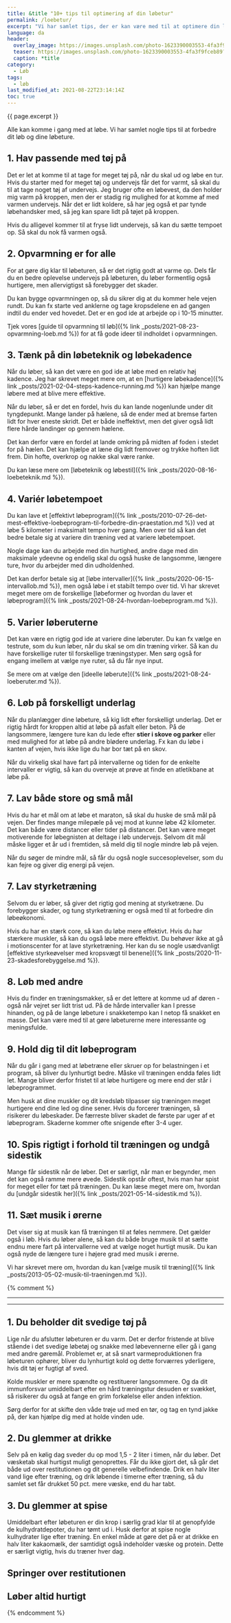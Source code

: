 ```yaml
---
title: &title "10+ tips til optimering af din løbetur"
permalink: /loebetur/
excerpt: "Vi har samlet tips, der er kan være med til at optimere din løbetur - og ting du skal undgå, når du snører løbeskoene og begiver dig afsted."
language: da
header:
  overlay_image: https://images.unsplash.com/photo-1623390003553-4fa3f9fceb89?ixid=MnwxMjA3fDB8MHxwaG90by1wYWdlfHx8fGVufDB8fHx8&ixlib=rb-1.2.1&auto=format&fit=crop&w=1900&q=80
  teaser: https://images.unsplash.com/photo-1623390003553-4fa3f9fceb89?ixid=MnwxMjA3fDB8MHxwaG90by1wYWdlfHx8fGVufDB8fHx8&ixlib=rb-1.2.1&auto=format&fit=crop&w=400&q=80
  caption: *title
category:
  - Løb
tags:
  - løb
last_modified_at: 2021-08-22T23:14:14Z
toc: true
---
```


{{ page.excerpt }}

Alle kan komme i gang med at løbe. Vi har samlet nogle tips til at forbedre dit løb og dine løbeture.

## 1. Hav passende med tøj på

Det er let at komme til at tage for meget tøj på, når du skal ud og løbe en tur. Hvis du starter med for meget tøj og undervejs får det for varmt, så skal du til at tage noget tøj af undervejs. Jeg bruger ofte en løbevest, da den holder mig varm på kroppen, men der er stadig rig mulighed for at komme af med varmen undervejs. Når det er lidt koldere, så har jeg også et par tynde løbehandsker med, så jeg kan spare lidt på tøjet på kroppen.

Hvis du alligevel kommer til at fryse lidt undervejs, så kan du sætte tempoet op. Så skal du nok få varmen også.

## 2. Opvarmning er for alle

For at gøre dig klar til løbeturen, så er det rigtig godt at varme op. Dels får du en bedre oplevelse undervejs på løbeturen, du løber formentlig også hurtigere, men allervigtigst så forebygger det skader.

Du kan bygge opvarmningen op, så du sikrer dig at du kommer hele vejen rundt. Du kan fx starte ved anklerne og tage kropsdelene en ad gangen indtil du ender ved hovedet. Det er en god ide at arbejde op i 10-15 minutter.

Tjek vores [guide til opvarmning til løb]({% link _posts/2021-08-23-opvarmning-loeb.md %}) for at få gode ideer til indholdet i opvarmningen.

## 3. Tænk på din løbeteknik og løbekadence

Når du løber, så kan det være en god ide at løbe med en relativ høj kadence. Jeg har skrevet meget mere om, at en [hurtigere løbekadence]({% link _posts/2021-02-04-steps-kadence-running.md %}) kan hjælpe mange løbere med at blive mere effektive.

Når du løber, så er det en fordel, hvis du kan lande nogenlunde under dit tyngdepunkt. Mange lander på hælene, så de ender med at bremse farten lidt for hver eneste skridt. Det er både ineffektivt, men det giver også lidt flere hårde landinger op gennem hælene.

Det kan derfor være en fordel at lande omkring på midten af foden i stedet for på hælen. Det kan hjælpe at læne dig lidt fremover og trykke hoften lidt frem. Din hofte, overkrop og nakke skal være ranke.

Du kan læse mere om [løbeteknik og løbestil]({% link _posts/2020-08-16-loebeteknik.md %}).

## 4. Variér løbetempoet

Du kan lave et [effektivt løbeprogram]({% link _posts/2010-07-26-det-mest-effektive-loebeprogram-til-forbedre-din-praestation.md %}) ved at løbe 5 kilometer i maksimalt tempo hver gang. Men over tid så kan det bedre betale sig at variere din træning ved at variere løbetempoet.

Nogle dage kan du arbejde med din hurtighed, andre dage med din maksimale ydeevne og endelig skal du også huske de langsomme, længere ture, hvor du arbejder med din udholdenhed.

Det kan derfor betale sig at [løbe intervaller]({% link _posts/2020-06-15-intervallob.md %}), men også løbe i et stabilt tempo over tid. Vi har skrevet meget mere om de forskellige [løbeformer og hvordan du laver et løbeprogram]({% link _posts/2021-08-24-hvordan-loebeprogram.md %}).

## 5. Varier løberuterne

Det kan være en rigtig god ide at variere dine løberuter. Du kan fx vælge en testrute, som du kun løber, når du skal se om din træning virker. Så kan du have forskellige ruter til forskellige træningstyper. Men sørg også for engang imellem at vælge nye ruter, så du får nye input.

Se mere om at vælge den [ideelle løberute]({% link _posts/2021-08-24-loeberuter.md %}).

## 6. Løb på forskelligt underlag

Når du planlægger dine løbeture, så kig lidt efter forskelligt underlag. Det er rigtig hårdt for kroppen altid at løbe på asfalt eller beton. På de langsommere, længere ture kan du lede efter **stier i skove og parker** eller med mulighed for at løbe på andre blødere underlag. Fx kan du løbe i kanten af vejen, hvis ikke lige du har bor tæt på en skov.

Når du virkelig skal have fart på intervallerne og tiden for de enkelte intervaller er vigtig, så kan du overveje at prøve at finde en atletikbane at løbe på.

## 7. Lav både store og små mål

Hvis du har et mål om at løbe et maraton, så skal du huske de små mål på vejen. Der findes mange milepæle på vej mod at kunne løbe 42 kilometer. Det kan både være distancer eller tider på distancer. Det kan være meget motiverende for løbegnisten at deltage i løb undervejs. Selvom dit mål måske ligger et år ud i fremtiden, så meld dig til nogle mindre løb på vejen.

Når du søger de mindre mål, så får du også nogle succesoplevelser, som du kan fejre og giver dig energi på vejen.

## 7. Lav styrketræning

Selvom du er løber, så giver det rigtig god mening at styrketræne. Du forebygger skader, og tung styrketræning er også med til at forbedre din løbeøkonomi.

Hvis du har en stærk core, så kan du løbe mere effektivt. Hvis du har stærkere muskler, så kan du også løbe mere effektivt. Du behøver ikke at gå i motionscenter for at lave styrketræning. Her kan du se nogle usædvanligt [effektive styrkeøvelser med kropsvægt til benene]({% link _posts/2020-11-23-skadesforebyggelse.md %}). 

## 8. Løb med andre

Hvis du finder en træningsmakker, så er det lettere at komme ud af døren - også når vejret ser lidt trist ud. På de hårde intervaller kan I presse hinanden, og på de lange løbeture i snakketempo kan I netop få snakket en masse. Det kan være med til at gøre løbeturerne mere interessante og meningsfulde.

## 9. Hold dig til dit løbeprogram

Når du går i gang med at løbetræne eller skruer op for belastningen i et program, så bliver du lynhurtigt bedre. Måske vil træningen endda føles lidt let. Mange bliver derfor fristet til at løbe hurtigere og mere end der står i løbeprogrammet.

Men husk at dine muskler og dit kredsløb tilpasser sig træningen meget hurtigere end dine led og dine sener. Hvis du forcerer træningen, så risikerer du løbeskader. De færreste bliver skadet de første par uger af et løbeprogram. Skaderne kommer ofte snigende efter 3-4 uger.

## 10. Spis rigtigt i forhold til træningen og undgå sidestik

Mange får sidestik når de løber. Det er særligt, når man er begynder, men det kan også ramme mere øvede. Sidestik opstår oftest, hvis man har spist for meget eller for tæt på træningen. Du kan læse meget mere om, hvordan du [undgår sidestik her]({% link _posts/2021-05-14-sidestik.md %}).

## 11. Sæt musik i ørerne

Det viser sig at musik kan få træningen til at føles nemmere. Det gælder også i løb. Hvis du løber alene, så kan du både bruge musik til at sætte endnu mere fart på intervallerne ved at vælge noget hurtigt musik. Du kan også nyde de længere ture i højere grad med musik i ørerne.

Vi har skrevet mere om, hvordan du kan [vælge musik til træning]({% link _posts/2013-05-02-musik-til-traeningen.md %}).

{% comment %}


****


----


## 1. Du beholder dit svedige tøj på
Lige når du afslutter løbeturen er du varm. Det er derfor fristende at blive stående i det svedige løbetøj og snakke med løbevennerne eller gå i gang med andre gøremål.
Problemet er, at så snart varmeproduktionen fra løbeturen ophører, bliver du lynhurtigt kold og dette forværres yderligere, hvis dit tøj er fugtigt af sved. 

Kolde muskler er mere spændte og restituerer langsommere. Og da dit immunforsvar umiddelbart efter en hård træningstur desuden er svækket, så risikerer du også at fange en grim forkølelse eller anden infektion.

Sørg derfor for at skifte den våde trøje ud med en tør, og tag en tynd jakke på, der kan hjælpe dig med at holde vinden ude.

## 2. Du glemmer at drikke
Selv på en kølig dag sveder du op mod 1,5 - 2 liter i timen, når du løber. Det væsketab skal hurtigst muligt genoprettes. Får du ikke gjort det, så går det både ud over restitutionen og dit generelle velbefindende. Drik en halv liter vand lige efter træning, og drik løbende i timerne efter træning, så du samlet set får drukket 50 pct. mere væske, end du har tabt.

## 3. Du glemmer at spise
Umiddelbart efter løbeturen er din krop i særlig grad klar til at genopfylde de kulhydratdepoter, du har tømt ud i. Husk derfor at spise nogle kulhydrater lige efter træning. En enkel måde at gøre det på er at drikke en halv liter kakaomælk, der samtidigt også indeholder væske og protein. Dette er særligt vigtig, hvis du træner hver dag.


## Springer over restitutionen


## Løber altid hurtigt

{% endcomment %}
